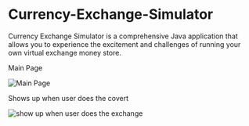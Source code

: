 # Currency-Exchange-Simulator
Currency Exchange Simulator is a comprehensive Java application that allows you to experience the excitement and challenges of running your own virtual exchange money store.

Main Page

![Main Page](https://github.com/lizaesterque/Currency-Exchange-Simulator/assets/118083403/8a899d5d-6e63-4723-b17f-6f60c0aec0f0)

Shows up when user does the covert

![show up when user does the exchange](https://github.com/lizaesterque/Currency-Exchange-Simulator/assets/118083403/f607eac8-7157-4009-b5a1-15d39e796e3a)

